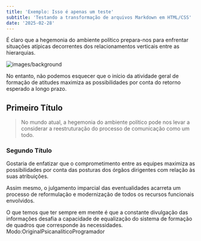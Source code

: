 ```yaml
---
title: 'Exemplo: Isso é apenas um teste'
subtitle: 'Testando a transformação de arquivos Markdown em HTML/CSS'
date: '2025-02-28'
---
```


É claro que a hegemonia do ambiente político prepara-nos para enfrentar situações atípicas decorrentes dos relacionamentos verticais entre as hierarquias.

![images/background](/images/background.png)

No entanto, não podemos esquecer que o início da atividade geral de formação de atitudes maximiza as possibilidades por conta do retorno esperado a longo prazo.

## Primeiro Título

> No mundo atual, a hegemonia do ambiente político pode nos levar a considerar a reestruturação do processo de comunicação como um todo.

### Segundo Título

Gostaria de enfatizar que o comprometimento entre as equipes maximiza as possibilidades por conta das posturas dos órgãos dirigentes com relação às suas atribuições.

Assim mesmo, o julgamento imparcial das eventualidades acarreta um processo de reformulação e modernização de todos os recursos funcionais envolvidos.

O que temos que ter sempre em mente é que a constante divulgação das informações desafia a capacidade de equalização do sistema de formação de quadros que corresponde às necessidades.
Modo:OriginalPsicanalíticoProgramador